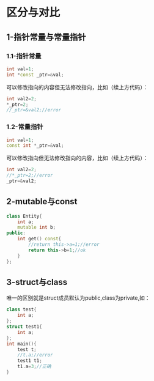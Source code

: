 # 区分与对比
## 1-指针常量与常量指针
### 1.1-指针常量
```cpp
int val=1;
int *const _ptr=&val;
```
可以修改指向的内容但无法修改指向，比如（续上方代码）：
```cpp
int val2=2;
*_ptr=2;
//_ptr=&val2;//error
```
### 1.2-常量指针
```cpp
int val=1;
const int *_ptr=&val;
```
可以修改指向但无法修改指向的内容，比如（续上方代码）：
```cpp
int val2=2;
//*_ptr=2;//error
_ptr=&val2;
```
## 2-mutable与const
```cpp
class Entity{
    int a;
    mutable int b;
public:
    int get() const{
        //return this->a=1;//error
        return this->b=1;//ok
    }
};
```
## 3-struct与class
唯一的区别就是struct成员默认为public,class为private,如：
```cpp
class test{
    int a;
};
struct test1{
    int a;
};
int main(){
    test t;
    //t.a;//error
    test1 t1;
    t1.a=3;//正确
}
```
